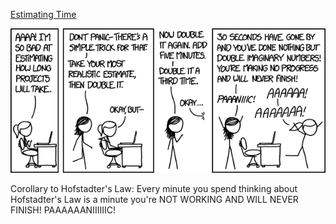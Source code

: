 [Estimating Time](https://xkcd.com/1658)

![Estimating Time](./random_comic.png)

Corollary to Hofstadter's Law: Every minute you spend thinking about Hofstadter's Law is a minute you're NOT WORKING AND WILL NEVER FINISH! PAAAAAANIIIIIIC!

